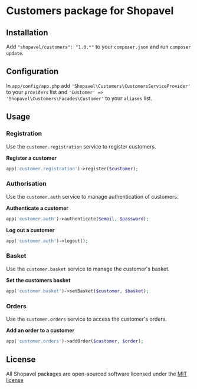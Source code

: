 Customers package for Shopavel
==============================

Installation
------------

Add `"shopavel/customers": "1.0.*"` to your `composer.json` and run `composer update`.


Configuration
-------------

In `app/config/app.php` add `'Shopavel\Customers\CustomersServiceProvider'` to your `providers` list and `'Customer' => 'Shopavel\Customers\Facades\Customer'` to your `aliases` list.


Usage
-----

### Registration

Use the `customer.registration` service to register customers.

**Register a customer**

```php
app('customer.registration')->register($customer);
```

### Authorisation

Use the `customer.auth` service to manage authentication of customers.

**Authenticate a customer**

```php
app('customer.auth')->authenticate($email, $password);
```

**Log out a customer**

```php
app('customer.auth')->logout();
```

### Basket

Use the `customer.basket` service to manage the customer's basket.

**Set the customers basket**

```php
app('customer.basket')->setBasket($customer, $basket);
```

### Orders

Use the `customer.orders` service to access the customer's orders.

**Add an order to a customer**

```php
app('customer.orders')->addOrder($customer, $order);
```

License
-------

All Shopavel packages are open-sourced software licensed under the [MIT license](http://opensource.org/licenses/MIT)